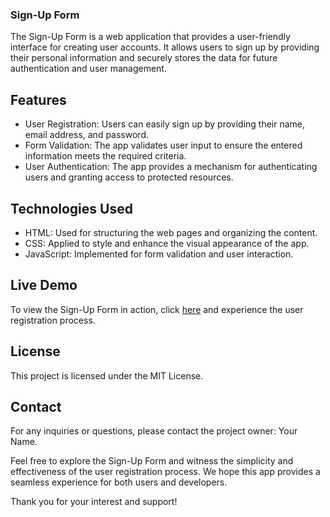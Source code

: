 ### Sign-Up Form

The Sign-Up Form is a web application that provides a user-friendly interface for creating user accounts. It allows users to sign up by providing their personal information and securely stores the data for future authentication and user management.

## Features

- User Registration: Users can easily sign up by providing their name, email address, and password.
- Form Validation: The app validates user input to ensure the entered information meets the required criteria.
- User Authentication: The app provides a mechanism for authenticating users and granting access to protected resources.

## Technologies Used

- HTML: Used for structuring the web pages and organizing the content.
- CSS: Applied to style and enhance the visual appearance of the app.
- JavaScript: Implemented for form validation and user interaction.

## Live Demo

To view the Sign-Up Form in action, click <a href="https://etchmon.github.io/sign-up-form/">here</a> and experience the user registration process.

## License

This project is licensed under the MIT License.

## Contact

For any inquiries or questions, please contact the project owner: Your Name.

Feel free to explore the Sign-Up Form and witness the simplicity and effectiveness of the user registration process. We hope this app provides a seamless experience for both users and developers.

Thank you for your interest and support!
